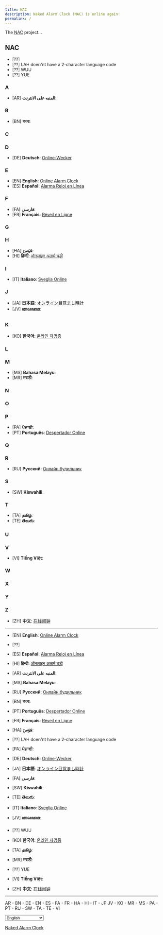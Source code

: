 ```yaml
---
title: NAC
description: Naked Alarm Clock (NAC) is online again!
permalink: /
---
```


The <abbr title="Naked Alarm Clock">NAC</abbr> project...

## NAC

- [??]
- [??] LAH doen'nt have a 2-character language code
- [??] WUU
- [??] YUE


### A
- [AR] **المنبه على الانترنت**:

### B
- [BN] **বাংলা**:

### C

### D
- [DE] **Deutsch**: [Online-Wecker](/online-wecker/)

### E
- [EN] **English**: [Online Alarm Clock](/online-alarm-clock/)
- [ES] **Español**: [Alarma Reloj en Línea](/alarma-reloj-en-linea/)

### F
- [FA] **فارسی**: 
- [FR] **Français**: [Réveil en Ligne](/reveil-en-ligne/)

### G

### H
- [HA] **هَوُسَ**: 
- [HI] **हिन्दी**: [ऑनलाइन अलार्म घड़ी](/onalain-alaarm-ghadee/)

### I
- [IT] **Italiano**: [Sveglia Online](/sveglia-online/)

### J
- [JA] **日本語**: [オンライン目覚まし時計](/onrain-mezamashidokei/)
- [JV] **ꦧꦱꦗꦮ**:

### K
- [KO] **한국어**: [온라인 자명종](/onlain-jamyeongjong/)

### L

### M
- [MS] **Bahasa Melayu**: 
- [MR] **मराठी**:

### N

### O

### P
- [PA] **ਪੰਜਾਬੀ**: 
- [PT] **Português**: [Despertador Online](/despertador-online/)

### Q

### R
- [RU] **Русский**: [Онлайн будильник](/onlayn-budilnik/)

### S
- [SW] **Kiswahili**:

### T
- [TA] **தமிழ்**:
- [TE] **తెలుగు**:

### U

### V
- [VI] **Tiếng Việt**: 

### W

### X

### Y

### Z
- [ZH] **中文**: [在线闹钟](/zaixian-naozhong/)

---

- [EN] **English**: [Online Alarm Clock](/online-alarm-clock/)
- [??]
- [ES] **Español**: [Alarma Reloj en Línea](/alarma-reloj-en-linea/)
- [HI] **हिन्दी**: [ऑनलाइन अलार्म घड़ी](/onalain-alaarm-ghadee/)
- [AR] **المنبه على الانترنت**:
- [MS] **Bahasa Melayu**: 
- [RU] **Русский**: [Онлайн будильник](/onlayn-budilnik/)
- [BN] **বাংলা**:
- [PT] **Português**: [Despertador Online](/despertador-online/)
- [FR] **Français**: [Réveil en Ligne](/reveil-en-ligne/)
- [HA] **هَوُسَ**:
- [??] LAH doen'nt have a 2-character language code
- [PA] **ਪੰਜਾਬੀ**: 
- [DE] **Deutsch**: [Online-Wecker](/online-wecker/)
- [JA] **日本語**: [オンライン目覚まし時計](/onrain-mezamashidokei/)
- [FA] **فارسی**: 
- [SW] **Kiswahili**:
- [TE] **తెలుగు**:
- [IT] **Italiano**: [Sveglia Online](/sveglia-online/)
- [JV] **ꦧꦱꦗꦮ**:
- [??] WUU
- [KO] **한국어**: [온라인 자명종](/onlain-jamyeongjong/)
- [TA] **தமிழ்**:
- [MR] **मराठी**:
- [??] YUE
- [VI] **Tiếng Việt**: 

- [ZH] **中文**: [在线闹钟](/zaixian-naozhong/)




---

AR - BN - DE - EN - ES - FA - FR - HA - HI - IT - JP
JV - KO - MR - MS - PA - PT - RU - SW - TA - TE - VI

<select onchange="window.location.replace(this.options[this.selectedIndex].value)">
  <option value="https://onlinealarmclock.github.io/en/" label="English">EN - Online Alarm Clock</option>
  <option value="https://onlinealarmclock.github.io/es/" label="Español">ES - Alarma Reloj en Línea</option>
  <option value="https://onlinealarmclock.github.io/hi/" label="हिन्दी">HI - ऑनलाइन अलार्म घड़ी</option>
  <option value="https://onlinealarmclock.github.io/ar/" label="المنبه على الانترنت">AR - </option>
  <option value="https://onlinealarmclock.github.io/ms/" label="Bahasa Melayu">MS - </option>
  <option value="https://onlinealarmclock.github.io/ru/" label="Русский">RU - Онлайн будильник</option>
  <option value="https://onlinealarmclock.github.io/bn/" label="বাংলা">BN -</option>
  <option value="https://onlinealarmclock.github.io/pt/" label="Português">PT - Despertador Online</option>
  <option value="https://onlinealarmclock.github.io/fr/" label="Français">FR - Réveil en Ligne</option>
  <option value="https://onlinealarmclock.github.io/ha/" label="هَوُسَ">HA - </option>
  <option value="https://onlinealarmclock.github.io/pa/" label="ਪੰਜਾਬੀ">PA - </option>
  <option value="https://onlinealarmclock.github.io/de/" label="Deutsch">DE - Online-Wecker</option>
  <option value="https://onlinealarmclock.github.io/jp/" label="日本語">JP - オンライン目覚まし時計</option>
  <option value="https://onlinealarmclock.github.io/fa/" label="فارسی">FA - </option>
  <option value="https://onlinealarmclock.github.io/sw/" label="Kiswahili">SW - </option>
  <option value="https://onlinealarmclock.github.io/te/" label="తెలుగు">TE - </option>
  <option value="https://onlinealarmclock.github.io/it/" label="Italiano">IT - Sveglia Online</option>
  <option value="https://onlinealarmclock.github.io/jv/" label="ꦧꦱꦗꦮ">JV - </option>
  <option value="https://onlinealarmclock.github.io/ko/" label="한국어">KO - 온라인 자명종</option>
  <option value="https://onlinealarmclock.github.io/ta/" label="தமிழ்">TA - </option>
  <option value="https://onlinealarmclock.github.io/mr/" label="मराठी">MR - </option>
  <option value="https://onlinealarmclock.github.io/vi/" label="Tiếng">VI - Việt:</option>
  <option value="https://onlinealarmclock.github.io/ch/" label="中文">CH - 在线闹钟</option>
</select>

[Naked Alarm Clock](https://nakedalarmclock.github.io/)
